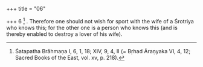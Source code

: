 +++
title = "06"

+++
6 [^3] . Therefore one should not wish for sport with the wife of a Śrotriya who knows this; for the other one is a person who knows this (and is thereby enabled to destroy a lover of his wife).


[^3]:  Śatapatha Brāhmaṇa I, 6, 1, 18; XIV, 9, 4, II (= Bṛhad Āraṇyaka VI, 4, 12; Sacred Books of the East, vol. xv, p. 218).

